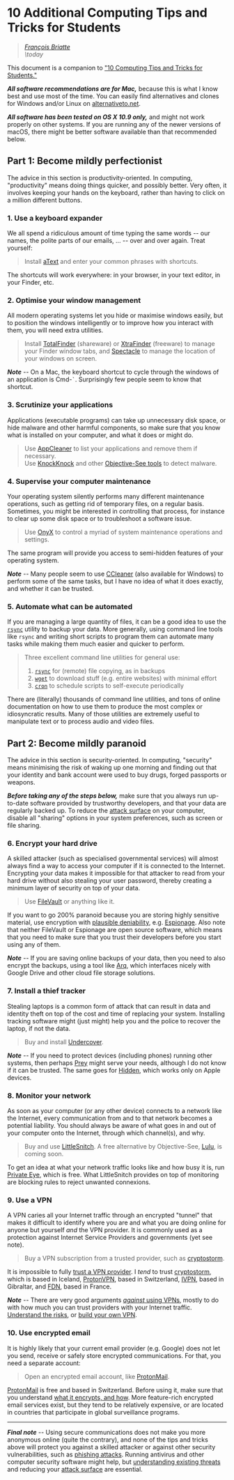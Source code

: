 # 10 Additional Computing Tips and Tricks for Students

> _[François Briatte](mailto:f.briatte@gmail.com)_  
> _\today_

This document is a companion to ["10 Computing Tips and Tricks for Students."][computing-tricks-1]

[computing-tricks-1]: https://f.briatte.org/teaching/comp/computing-tricks-1.pdf

___All software recommendations are for Mac,___ because this is what I know best and use most of the time. You can easily find alternatives and clones for Windows and/or Linux on [alternativeto.net][alternativeto].

[alternativeto]: https://alternativeto.net/

___All software has been tested on OS X 10.9 only,___ and might not work properly on other systems. If you are running any of the newer versions of macOS, there might be better software available than that recommended below.

## Part 1: Become mildly perfectionist

The advice in this section is productivity-oriented. In computing, "productivity" means doing things quicker, and possibly better. Very often, it involves keeping your hands on the keyboard, rather than having to click on a million different buttons.

### 1. Use a keyboard expander

We all spend a ridiculous amount of time typing the same words -- our names, the polite parts of our emails, … -- over and over again. Treat yourself:

> Install [aText][atext] and enter your common phrases with shortcuts.

[atext]: https://www.trankynam.com/atext/

The shortcuts will work everywhere: in your browser, in your text editor, in your Finder, etc.

### 2. Optimise your window management

All modern operating systems let you hide or maximise windows easily, but to position the windows intelligently or to improve how you interact with them, you will need extra utilities.

> Install [TotalFinder][totalfinder] (shareware) or [XtraFinder][xtrafinder] (freeware) to manage your Finder window tabs, and [Spectacle][spectacle] to manage the location of your windows on screen.

[totalfinder]: https://totalfinder.binaryage.com/
[xtrafinder]: http://www.trankynam.com/xtrafinder/
[spectacle]: https://www.spectacleapp.com/

___Note___ -- On a Mac, the keyboard shortcut to cycle through the windows of an application is Cmd-``` ` ```. Surprisingly few people seem to know that shortcut.

### 3. Scrutinize your applications

Applications (executable programs) can take up unnecessary disk space, or hide malware and other harmful components, so make sure that you know what is installed on your computer, and what it does or might do.

> Use [AppCleaner][appcleaner] to list your applications and remove them if necessary.  
> Use [KnockKnock][knockknock] and other [Objective-See tools][objective-see] to detect malware.

[appcleaner]: https://freemacsoft.net/appcleaner/
[knockknock]: https://objective-see.com/products/knockknock.html
[objective-see]: https://objective-see.com/products.html

### 4. Supervise your computer maintenance

Your operating system silently performs many different maintenance operations, such as getting rid of temporary files, on a regular basis. Sometimes, you might be interested in controlling that process, for instance to clear up some disk space or to troubleshoot a software issue.

> Use [OnyX][onyx] to control a myriad of system maintenance operations and settings.  

[onyx]: https://www.titanium-software.fr/en/onyx.html

The same program will provide you access to semi-hidden features of your operating system.

___Note___ -- Many people seem to use [CCleaner][ccleaner] (also available for Windows) to perform some of the same tasks, but I have no idea of what it does exactly, and whether it can be trusted.

[ccleaner]: http://www.piriform.com/ccleaner

### 5. Automate what can be automated

If you are managing a large quantity of files, it can be a good idea to use the [`rsync`][rsync] utility to backup your data. More generally, using command line tools like `rsync` and writing short scripts to program them can automate many tasks while making them much easier and quicker to perform.

> Three excellent command line utilities for general use:  
> 1. [`rsync`][rsync] for (remote) file copying, as in backups  
> 2. [`wget`][wget] to download stuff (e.g. entire websites) with minimal effort  
> 3. [`cron`][cron] to schedule scripts to self-execute periodically

[rsync]: https://rsync.samba.org/
[wget]: https://www.gnu.org/software/wget/
[cron]: http://www.unixgeeks.org/security/newbie/unix/cron-1.html

There are (literally) thousands of command line utilities, and tons of online documentation on how to use them to produce the most complex or idiosyncratic results. Many of those utilities are extremely useful to manipulate text or to process audio and video files.

## Part 2: Become mildly paranoid

The advice in this section is security-oriented. In computing, "security" means minimising the risk of waking up one morning and finding out that your identity and bank account were used to buy drugs, forged passports or weapons.

___Before taking any of the steps below,___ make sure that you always run up-to-date software provided by trustworthy developers, and that your data are regularly backed up. To reduce the [attack surface][attack-surface] on your computer, disable all "sharing" options in your system preferences, such as screen or file sharing.

[attack-surface]: https://en.wikipedia.org/wiki/Attack_surface

### 6. Encrypt your hard drive

A skilled attacker (such as specialised governmental services) will almost always find a way to access your computer if it is connected to the Internet. Encrypting your data makes it impossible for that attacker to read from your hard drive without also stealing your user password, thereby creating a minimum layer of security on top of your data.

> Use [FileVault][filevault] or anything like it.

[filevault]: https://en.wikipedia.org/wiki/FileVault

If you want to go 200% paranoid because you are storing highly sensitive material, use encryption with [plausible deniability][plausible-deniability], e.g. [Espionage][espionage]. Also note that neither FileVault or Espionage are open source software, which means that you need to make sure that you trust their developers before you start using any of them.

[espionage]: https://www.espionageapp.com/
[plausible-deniability]: https://en.wikipedia.org/wiki/Plausible_deniability#Use_in_computer_networks

___Note___ -- If you are saving online backups of your data, then you need to also encrypt the backups, using a tool like [Arq][arq], which interfaces nicely with Google Drive and other cloud file storage solutions.

[arq]: https://www.arqbackup.com/

### 7. Install a thief tracker

Stealing laptops is a common form of attack that can result in data and identity theft on top of the cost and time of replacing your system. Installing tracking software might (just might) help you and the police to recover the laptop, if not the data.

> Buy and install [Undercover][undercover].

[undercover]: http://orbicule.com/undercover/mac/

___Note___ -- If you need to protect devices (including phones) running other systems, then perhaps [Prey][prey] might serve your needs, although I do not know if it can be trusted. The same goes for [Hidden][hidden], which works only on Apple devices.

[prey]: https://www.preyproject.com/
[hidden]: http://hiddenapp.com/

### 8. Monitor your network

As soon as your computer (or any other device) connects to a network like the Internet, every communication from and to that network becomes a potential liability. You should always be aware of what goes in and out of your computer onto the Internet, through which channel(s), and why.

> Buy and use [LittleSnitch][littlesnitch]. A free alternative by Objective-See, [Lulu][lulu], is coming soon.

[littlesnitch]: https://www.obdev.at/products/littlesnitch/index.html
[lulu]: https://objective-see.com/products/lulu.html

To get an idea at what your network traffic looks like and how busy it is, run [Private Eye][private-eye], which is free. What LittleSnitch provides on top of monitoring are blocking rules to reject unwanted connexions.

[private-eye]: https://radiosilenceapp.com/private-eye

### 9. Use a VPN

A VPN caries all your Internet traffic through an encrypted "tunnel" that makes it difficult to identify where you are and what you are doing online for anyone but yourself _and_ the VPN provider. It is commonly used as a protection against Internet Service Providers and governments (yet see note).

> Buy a VPN subscription from a trusted provider, such as [cryptostorm][cryptostorm].

[fdn-vpn]: https://www.fdn.fr/services/vpn/

It is impossible to fully [trust a VPN provider][trust-a-vpn]. I _tend_ to trust [cryptostorm][cryptostorm], which is based in Iceland, [ProtonVPN][proton-vpn], based in Switzerland, [IVPN][ivpn], based in Gibraltar, and [FDN][fdn-vpn], based in France.

___Note___ -- There are very good arguments [_against_ using VPNs][do-not-use-a-vpn], mostly to do with how much you can trust providers with your Internet traffic. [Understand the risks][vpn-guidance], or [build your own VPN][build-your-vpn].

[trust-a-vpn]: https://protonmail.com/blog/trusted-vpn/
[cryptostorm]: https://cryptostorm.is/
[proton-vpn]: https://protonvpn.com/
[ivpn]: https://www.ivpn.net/
[do-not-use-a-vpn]: https://gist.github.com/joepie91/5a9909939e6ce7d09e29
[vpn-guidance]: https://ssd.eff.org/en/module/choosing-vpn-thats-right-you
[build-your-vpn]: https://arstechnica.com/gadgets/2017/05/how-to-build-your-own-vpn-if-youre-rightfully-wary-of-commercial-options/

### 10. Use encrypted email

It is highly likely that your current email provider (e.g. Google) does not let you send, receive or safely store encrypted communications. For that, you need a separate account:

> Open an encrypted email account, like [ProtonMail][protonmail].

[protonmail]: https://protonmail.com/

[ProtonMail][protonmail] is free and based in Switzerland. Before using it, make sure that you understand [what it encrypts, and how][protonmail-encryption]. More feature-rich encrypted email services exist, but they tend to be relatively expensive, or are located in countries that participate in global surveillance programs.

[protonmail-encryption]: https://protonmail.com/support/knowledge-base/what-is-encrypted/

* * *

___Final note___ -- Using secure communications does not make you more anonymous online (quite the contrary), and none of the tips and tricks above will protect you against a skilled attacker or against other security vulnerabilities, such as [phishing attacks][phishing-attacks]. Running antivirus and other computer security software might help, but [understanding existing threats][threat-models] and reducing your [attack surface][attack-surface] are essential.

[phishing-attacks]: https://ssd.eff.org/en/module/how-avoid-phishing-attacks
[threat-models]: https://ssd.eff.org/en/glossary/threat-model
